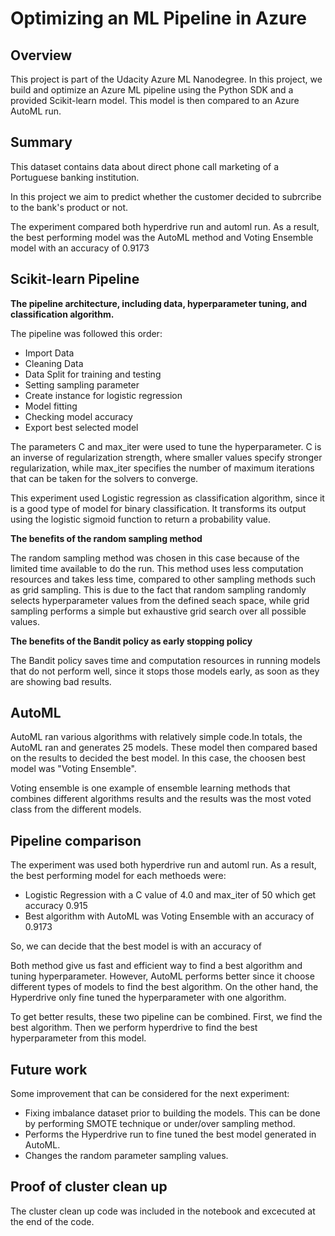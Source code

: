 # Optimizing an ML Pipeline in Azure

## Overview
This project is part of the Udacity Azure ML Nanodegree.
In this project, we build and optimize an Azure ML pipeline using the Python SDK and a provided Scikit-learn model.
This model is then compared to an Azure AutoML run.

## Summary
This dataset contains data about direct phone call marketing of a Portuguese banking institution. 

In this project we aim to predict whether the customer decided to subrcribe to the bank's product or not.

The experiment compared both hyperdrive run and automl run. As a result, the best performing model was the AutoML method and Voting Ensemble model with an accuracy of 0.9173

## Scikit-learn Pipeline

**The pipeline architecture, including data, hyperparameter tuning, and classification algorithm.**

The pipeline was followed this order:
- Import Data
- Cleaning Data
- Data Split for training and testing
- Setting sampling parameter
- Create instance for logistic regression
- Model fitting
- Checking model accuracy
- Export best selected model

The parameters C and max_iter were used to tune the hyperparameter. C is an inverse of regularization strength, where smaller values specify stronger regularization, while max_iter specifies the number of maximum iterations that can be taken for the solvers to converge.

This experiment used Logistic regression as classification algorithm, since it is a good type of model for binary classification. It transforms its output using the logistic sigmoid function to return a probability value.

**The benefits of the random sampling method**

The random sampling method was chosen in this case because of the limited time available to do the run. This method uses less computation resources and takes less time, compared to other sampling methods such as grid sampling. This is due to the fact that random sampling randomly selects hyperparameter values from the defined seach space, while grid sampling performs a simple but exhaustive grid search over all possible values.

**The benefits of the Bandit policy as early stopping policy**

The Bandit policy saves time and computation resources in running models that do not perform well, since it stops those models early, as soon as they are showing bad results.

## AutoML
AutoML ran various algorithms with relatively simple code.In totals, the AutoML ran and generates 25 models. These model then compared based on the results to decided the best model. In this case, the choosen best model was "Voting Ensemble".

Voting ensemble is one example of ensemble learning methods that combines different algorithms results and the results was the most voted class from the different models.

## Pipeline comparison

The experiment was used both hyperdrive run and automl run. As a result, the best performing model for each methoeds were:
- Logistic Regression with a C value of 4.0 and max_iter of 50 which get  accuracy 0.915
- Best algorithm with AutoML was Voting Ensemble with an accuracy of 0.9173

So, we can decide that the best model is with an accuracy of

Both method give us fast and efficient way to find a best algorithm and tuning hyperparameter. However, AutoML performs better since it choose different types of models to find the best algorithm. On the other hand, the Hyperdrive only fine tuned the hyperparameter with one algorithm.

To get better results, these two pipeline can be combined. First, we find the best algorithm. Then we perform hyperdrive to find the best hyperparameter from this model.

## Future work
Some improvement that can be considered for the next experiment:
- Fixing imbalance dataset prior to building the models. This can be done by performing SMOTE technique or under/over sampling method.
- Performs the Hyperdrive run to fine tuned the best model generated in AutoML.
- Changes the random parameter sampling values.


## Proof of cluster clean up
The cluster clean up code was included in the notebook and excecuted at the end of the code.
